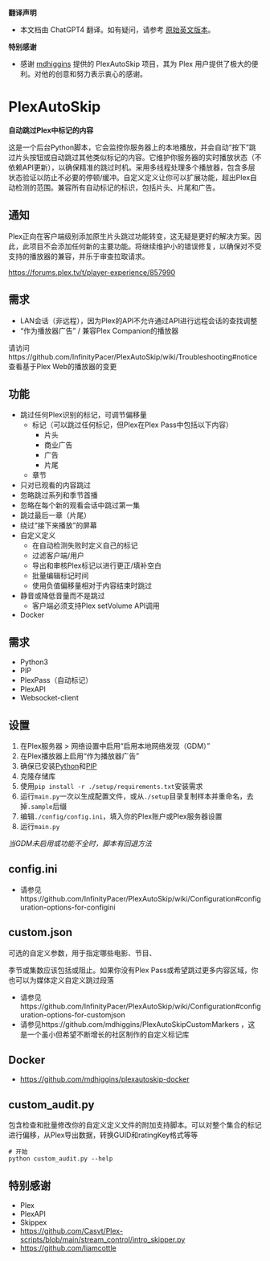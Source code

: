 **翻译声明**
- 本文档由 ChatGPT4 翻译。如有疑问，请参考 [原始英文版本](https://github.com/mdhiggins/PlexAutoSkip)。

**特别感谢**
- 感谢 [mdhiggins](https://github.com/mdhiggins) 提供的 PlexAutoSkip 项目，其为 Plex 用户提供了极大的便利。对他的创意和努力表示衷心的感谢。

PlexAutoSkip
==============
 **自动跳过Plex中标记的内容**

这是一个后台Python脚本，它会监控你服务器上的本地播放，并会自动“按下”跳过片头按钮或自动跳过其他类似标记的内容。它维护你服务器的实时播放状态（不依赖API更新），以确保精准的跳过时机。采用多线程处理多个播放器，包含多层状态验证以防止不必要的停顿/缓冲。自定义定义让你可以扩展功能，超出Plex自动检测的范围。兼容所有自动标记的标识，包括片头、片尾和广告。

通知
--------------
Plex正向在客户端级别添加原生片头跳过功能转变，这无疑是更好的解决方案。因此，此项目不会添加任何新的主要功能。将继续维护小的错误修复，以确保对不受支持的播放器的兼容，并乐于审查拉取请求。

https://forums.plex.tv/t/player-experience/857990

需求
--------------
- LAN会话（非远程），因为Plex的API不允许通过API进行远程会话的查找调整
- “作为播放器广告” / 兼容Plex Companion的播放器

请访问https://github.com/InfinityPacer/PlexAutoSkip/wiki/Troubleshooting#notice 查看基于Plex Web的播放器的变更

功能
--------------
- 跳过任何Plex识别的标记，可调节偏移量
  - 标记（可以跳过任何标记，但Plex在Plex Pass中包括以下内容）
    - 片头
    - 商业广告
    - 广告
    - 片尾
  - 章节
- 只对已观看的内容跳过
- 忽略跳过系列和季节首播
- 忽略在每个新的观看会话中跳过第一集
- 跳过最后一章（片尾）
- 绕过“接下来播放”的屏幕
- 自定义定义
  - 在自动检测失败时定义自己的标记
  - 过滤客户端/用户
  - 导出和审核Plex标记以进行更正/填补空白
  - 批量编辑标记时间
  - 使用负值偏移量相对于内容结束时跳过
- 静音或降低音量而不是跳过
  - 客户端必须支持Plex setVolume API调用
- Docker

需求
--------------
- Python3
- PIP
- PlexPass（自动标记）
- PlexAPI
- Websocket-client

设置
--------------
1. 在Plex服务器 > 网络设置中启用“启用本地网络发现（GDM）”
2. 在Plex播放器上启用“作为播放器广告”
3. 确保已安装[Python](https://docs.python-guide.org/starting/installation/#installation)和[PIP](https://packaging.python.org/en/latest/tutorials/installing-packages/)
4. 克隆存储库
5. 使用`pip install -r ./setup/requirements.txt`安装需求
6. 运行`main.py`一次以生成配置文件，或从`./setup`目录复制样本并重命名，去掉`.sample`后缀
7. 编辑`./config/config.ini`，填入你的Plex账户或Plex服务器设置
8. 运行`main.py`

_当GDM未启用或功能不全时，脚本有回退方法_

config.ini
--------------
- 请参见https://github.com/InfinityPacer/PlexAutoSkip/wiki/Configuration#configuration-options-for-configini

custom.json
--------------
可选的自定义参数，用于指定哪些电影、节目、

季节或集数应该包括或阻止。如果你没有Plex Pass或希望跳过更多内容区域，你也可以为媒体定义自定义跳过段落
- 请参见https://github.com/InfinityPacer/PlexAutoSkip/wiki/Configuration#configuration-options-for-customjson
- 请参见https://github.com/mdhiggins/PlexAutoSkipCustomMarkers ，这是一个虽小但希望不断增长的社区制作的自定义标记库

Docker
--------------
- https://github.com/mdhiggins/plexautoskip-docker

custom_audit.py
--------------
包含检查和批量修改你的自定义定义文件的附加支持脚本。可以对整个集合的标记进行偏移，从Plex导出数据，转换GUID和ratingKey格式等等

```
# 开始
python custom_audit.py --help
```

特别感谢
--------------
- Plex
- PlexAPI
- Skippex
- https://github.com/Casvt/Plex-scripts/blob/main/stream_control/intro_skipper.py
- https://github.com/liamcottle